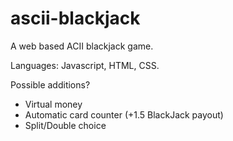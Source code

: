 # ascii-blackjack
A web based ACII blackjack game.

Languages: Javascript, HTML, CSS.

Possible additions?
- Virtual money
- Automatic card counter (+1.5 BlackJack payout)
- Split/Double choice
